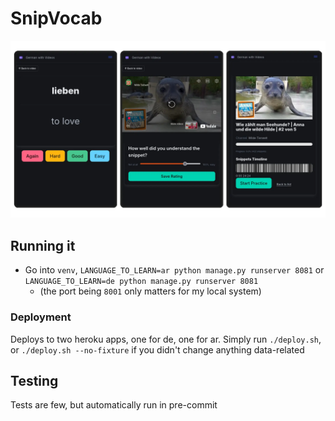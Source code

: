 # SnipVocab

![screenshots of the app](static/screenshot.webp)

## Running it

- Go into `venv`, `LANGUAGE_TO_LEARN=ar python manage.py runserver 8081` or `LANGUAGE_TO_LEARN=de python manage.py runserver 8081`
  - (the port being `8001` only matters for my local system)

### Deployment

Deploys to two heroku apps, one for de, one for ar. Simply run `./deploy.sh`, or `./deploy.sh --no-fixture` if you didn't change anything data-related

## Testing

Tests are few, but automatically run in pre-commit